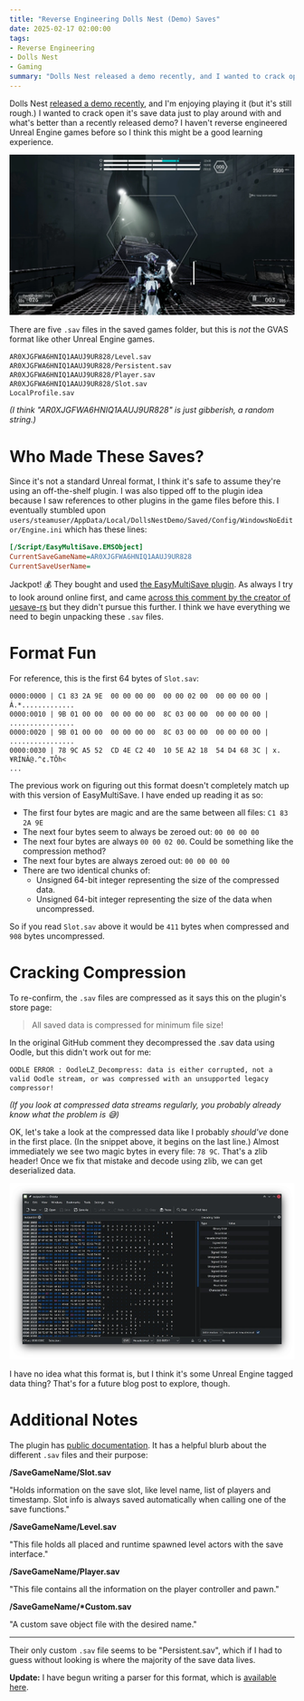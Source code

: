 ```yaml
---
title: "Reverse Engineering Dolls Nest (Demo) Saves"
date: 2025-02-17 02:00:00
tags:
- Reverse Engineering
- Dolls Nest
- Gaming
summary: "Dolls Nest released a demo recently, and I wanted to crack open it's save data."
---
```


Dolls Nest [released a demo recently](https://store.steampowered.com/app/1839430/Dolls_Nest/), and I'm enjoying playing it (but it's still rough.) I wanted to crack open it's save data just to play around with and what's better than a recently released demo? I haven't reverse engineered Unreal Engine games before so I think this might be a good learning experience.

![The beginning area of the demo. It overlooks a giant pit, with several disjointed walkways leading to a giant cable in the middle of the space.](screenshot.webp)

There are five `.sav` files in the saved games folder, but this is _not_ the GVAS format like other Unreal Engine games.

```shell
AR0XJGFWA6HNIQ1AAUJ9UR828/Level.sav
AR0XJGFWA6HNIQ1AAUJ9UR828/Persistent.sav
AR0XJGFWA6HNIQ1AAUJ9UR828/Player.sav
AR0XJGFWA6HNIQ1AAUJ9UR828/Slot.sav
LocalProfile.sav
```

_(I think "AR0XJGFWA6HNIQ1AAUJ9UR828" is just gibberish, a random string.)_

# Who Made These Saves?

Since it's not a standard Unreal format, I think it's safe to assume they're using an off-the-shelf plugin. I was also tipped off to the plugin idea because I saw references to other plugins in the game files before this. I eventually stumbled upon `users/steamuser/AppData/Local/DollsNestDemo/Saved/Config/WindowsNoEditor/Engine.ini` which has these lines:

```ini
[/Script/EasyMultiSave.EMSObject]
CurrentSaveGameName=AR0XJGFWA6HNIQ1AAUJ9UR828
CurrentSaveUserName=
```

Jackpot! 💰 They bought and used [the EasyMultiSave plugin](https://www.fab.com/listings/49f745a1-cbdd-4b18-8278-22ae1075d91d). As always I try to look around online first, and came [across this comment by the creator of uesave-rs](https://github.com/trumank/uesave-rs/issues/42#issuecomment-2159210519) but they didn't pursue this further. I think we have everything we need to begin unpacking these `.sav` files.

# Format Fun

For reference, this is the first 64 bytes of `Slot.sav`:

```shell
0000:0000 | C1 83 2A 9E  00 00 00 00  00 00 02 00  00 00 00 00 | Á.*.............
0000:0010 | 9B 01 00 00  00 00 00 00  8C 03 00 00  00 00 00 00 | ................
0000:0020 | 9B 01 00 00  00 00 00 00  8C 03 00 00  00 00 00 00 | ................
0000:0030 | 78 9C A5 52  CD 4E C2 40  10 5E A2 18  54 D4 68 3C | x.¥RÍNÂ@.^¢.TÔh<
...
```

The previous work on figuring out this format doesn't completely match up with this version of EasyMultiSave. I have ended up reading it as so:
* The first four bytes are magic and are the same between all files: `C1 83 2A 9E`
* The next four bytes seem to always be zeroed out: `00 00 00 00`
* The next four bytes are always `00 00 02 00`. Could be something like the compression method?
* The next four bytes are always zeroed out: `00 00 00 00`
* There are two identical chunks of:
  * Unsigned 64-bit integer representing the size of the compressed data.
  * Unsigned 64-bit integer representing the size of the data when uncompressed.

So if you read `Slot.sav` above it would be `411` bytes when compressed and `908` bytes uncompressed.

# Cracking Compression

To re-confirm, the `.sav` files are compressed as it says this on the plugin's store page:

> All saved data is compressed for minimum file size!

In the original GitHub comment they decompressed the .sav data using Oodle, but this didn't work out for me:

```shell
OODLE ERROR : OodleLZ_Decompress: data is either corrupted, not a valid Oodle stream, or was compressed with an unsupported legacy compressor!
```

_(If you look at compressed data streams regularly, you probably already know what the problem is 😅)_

OK, let's take a look at the compressed data like I probably _should've_ done in the first place. (In the snippet above, it begins on the last line.) Almost immediately we see two magic bytes in every file: `78 9C`. That's a zlib header! Once we fix that mistake and decode using zlib, we can get deserialized data.

![Screenshot of Okteta showing the decoded save game.](output.webp)

I have no idea what this format is, but I think it's some Unreal Engine tagged data thing? That's for a future blog post to explore, though.

# Additional Notes

The plugin has [public documentation](https://docs.google.com/document/d/1wzSXrekSKkNXzoi1WenpTB3TAi39YW2kojhYXGW3afk/edit?tab=t.0#heading=h.904um6g7tfk2). It has a helpful blurb about the different `.sav` files and their purpose:

**/SaveGameName/Slot.sav**

"Holds information on the save slot, like level name, list of players and timestamp.
Slot info is always saved automatically when calling one of the save functions."

**/SaveGameName/Level.sav**

"This file holds all placed and runtime spawned level actors with the save interface."

**/SaveGameName/Player.sav**

"This file contains all the information on the player controller and pawn."

**/SaveGameName/\*Custom.sav**

"A custom save object file with the desired name."

---

Their only custom `.sav` file seems to be "Persistent.sav", which if I had to guess without looking is where the majority of the save data lives.

**Update:** I have begun writing a parser for this format, which is [available here](https://github.com/redstrate/Ireko).
